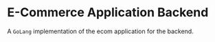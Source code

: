 # E-Commerce Application Backend

A `GoLang` implementation of the ecom application for the backend.
